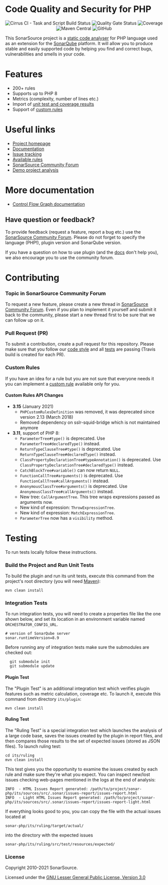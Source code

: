 # Code Quality and Security for PHP 

<p align="center">
  <img alt="Cirrus CI - Task and Script Build Status" src="https://img.shields.io/cirrus/github/SonarSource/sonar-php">
  <img alt="Quality Gate Status" src="https://next.sonarqube.com/sonarqube/api/project_badges/measure?project=org.sonarsource.php%3Aphp&metric=alert_status">
  <img alt="Coverage" src="https://next.sonarqube.com/sonarqube/api/project_badges/measure?project=org.sonarsource.php%3Aphp&metric=coverage">
  <img alt="Maven Central" src="https://img.shields.io/maven-central/v/org.sonarsource.php/sonar-php-plugin">
  <img alt="GitHub" src="https://img.shields.io/github/license/SonarSource/sonar-php">
</p>

This SonarSource project is a [static code analyser](https://en.wikipedia.org/wiki/Static_program_analysis) for PHP language used as an extension for the [SonarQube](https://www.sonarqube.org/) platform. It will allow you to produce stable and easily supported code by helping you find and correct bugs, vulnerabilities and smells in your code.


# Features
* 200+ rules
* Supports up to PHP 8
* Metrics (complexity, number of lines etc.)
* Import of [unit test and coverage results](https://docs.sonarqube.org/latest/analysis/coverage/)
* Support of [custom rules](https://docs.sonarqube.org/latest/analysis/languages/php/)

# Useful links

* [Project homepage](https://www.sonarsource.com/php/)
* [Documentation](https://docs.sonarqube.org/latest/analysis/languages/php/)
* [Issue tracking](https://jira.sonarsource.com/browse/SONARPHP)
* [Available rules](https://rules.sonarsource.com/php)
* [SonarSource Community Forum](https://community.sonarsource.com/)
* [Demo project analysis](https://sonarcloud.io/dashboard?id=monica)

# More documentation

* [Control Flow Graph documentation](doc/CFG.md)

Have question or feedback?
--------------------------

To provide feedback (request a feature, report a bug etc.) use the [SonarSource Community Forum](https://community.sonarsource.com/). Please do not forget to specify the language (PHP!), plugin version and SonarQube version.

If you have a question on how to use plugin (and the [docs](https://docs.sonarqube.org/latest/analysis/languages/php/) don't help you), we also encourage you to use the community forum.

# Contributing

### Topic in SonarSource Community Forum

To request a new feature, please create a new thread in [SonarSource Community Forum](https://community.sonarsource.com/). Even if you plan to implement it yourself and submit it back to the community, please start a new thread first to be sure that we can follow up on it.

### Pull Request (PR)
To submit a contribution, create a pull request for this repository. Please make sure that you follow our [code style](https://github.com/SonarSource/sonar-developer-toolset) and all [tests](#testing) are passing (Travis build is created for each PR).

### Custom Rules
If you have an idea for a rule but you are not sure that everyone needs it you can implement a [custom rule](https://docs.sonarqube.org/latest/analysis/languages/php/) available only for you.

#### Custom Rules API Changes
- **3.15** (January 2021)
    * `PHPCustomRulesDefinition` was removed, it was deprecated since version 2.13 (March 2018)
    * Removed dependency on sslr-squid-bridge which is not maintained anymore
- **3.11**, support of PHP 8:
    * `ParameterTree#type()` is deprecated. Use `ParameterTree#declaredType()` instead.
    * `ReturnTypeClauseTree#type()` is deprecated. Use `ReturnTypeClauseTree#declaredType()` instead.
    * `ClassPropertyDeclarationTree#typeAnnotation()` is deprecated. Use `ClassPropertyDeclarationTree#declaredType()` instead.
    * `CatchBlockTree#variable()` can now return `NULL`.
    * `FunctionCallTree#arguments()` is deprecated. Use `FunctionCallTree#callArguments()` instead.
    * `AnonymousClassTree#arguments()` is deprecated. Use `AnonymousClassTree#callArguments()` instead.
    * New tree: `CallArgumentTree`. This tree wraps expressions passed as arguments now.   
    * New kind of expression: `ThrowExpressionTree`.
    * New kind of expression: `MatchExpressionTree`.
    * `ParameterTree` now has a `visibility` method.
    

# <a name="testing"></a>Testing
To run tests locally follow these instructions.

### Build the Project and Run Unit Tests
To build the plugin and run its unit tests, execute this command from the project's root directory (you will need [Maven](https://maven.apache.org/)):
```shell
mvn clean install
```

### Integration Tests
To run integration tests, you will need to create a properties file like the one shown below, and set its location in an environment variable named `ORCHESTRATOR_CONFIG_URL`.
```properties
# version of SonarQube server
sonar.runtimeVersion=8.9
```
Before running any of integration tests make sure the submodules are checked out:
```shell
  git submodule init
  git submodule update
```
#### Plugin Test
The "Plugin Test" is an additional integration test which verifies plugin features such as metric calculation, coverage etc. To launch it, execute this command from directory `its/plugin`:
```shell
mvn clean install
```

#### Ruling Test
The "Ruling Test" is a special integration test which launches the analysis of a large code base, saves the issues created by the plugin in report files, and then compares those results to the set of expected issues (stored as JSON files). To launch ruling test:
```shell
cd its/ruling
mvn clean install
```

This test gives you the opportunity to examine the issues created by each rule and make sure they're what you expect. You can inspect new/lost issues checking web-pages mentioned in the logs at the end of analysis:
```
INFO  - HTML Issues Report generated: /path/to/project/sonar-php/its/sources/src/.sonar/issues-report/issues-report.html
INFO  - Light HTML Issues Report generated: /path/to/project/sonar-php/its/sources/src/.sonar/issues-report/issues-report-light.html
```
If everything looks good to you, you can copy the file with the actual issues located at
```
sonar-php/its/ruling/target/actual/
```
into the directory with the expected issues
```
sonar-php/its/ruling/src/test/resources/expected/
```

### License

Copyright 2010-2021 SonarSource.

Licensed under the [GNU Lesser General Public License, Version 3.0](https://www.gnu.org/licenses/lgpl.txt)
